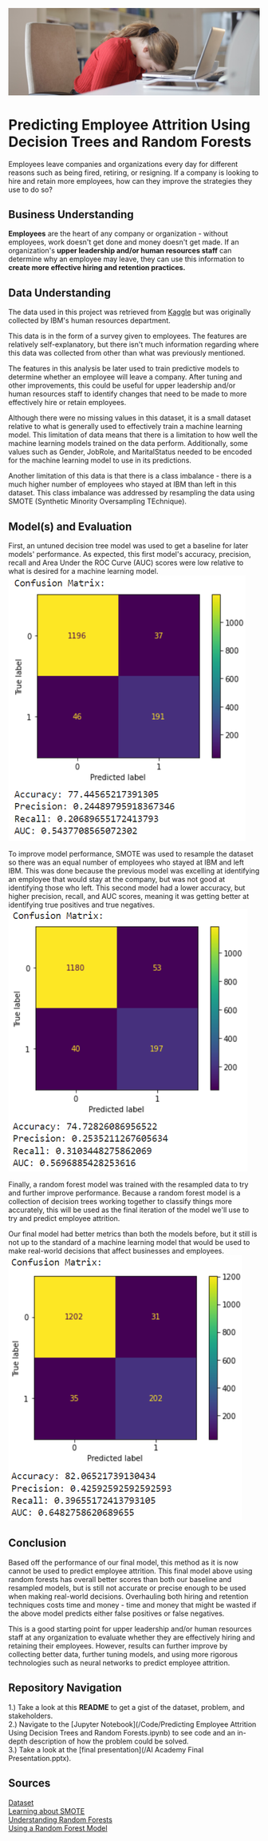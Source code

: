 ![Header](./Photos/employee_burnout_cropped.png)

# Predicting Employee Attrition Using Decision Trees and Random Forests
Employees leave companies and organizations every day for different reasons such as being fired, retiring, or resigning. If a company is looking to hire and retain more employees, how can they improve the strategies they use to do so?

## Business Understanding
**Employees** are the heart of any company or organization - without employees, work doesn't get done and money doesn't get made. If an organization's **upper leadership and/or human resources staff** can determine why an employee may leave, they can use this information to **create more effective hiring and retention practices.** 

## Data Understanding
The data used in this project was retrieved from [Kaggle](https://www.kaggle.com/datasets/pavansubhasht/ibm-hr-analytics-attrition-dataset) but was originally collected by IBM's human resources department.

This data is in the form of a survey given to employees. The features are relatively self-explanatory, but there isn't much information regarding where this data was collected from other than what was previously mentioned.

The features in this analysis be later used to train predictive models to determine whether an employee will leave a company. After tuning and other improvements, this could be useful for upper leadership and/or human resources staff to identify changes that need to be made to more effectively hire or retain employees.

Although there were no missing values in this dataset, it is a small dataset relative to what is generally used to effectively train a machine learning model. This limitation of data means that there is a limitation to how well the machine learning models trained on the data perform. Additionally, some values such as Gender, JobRole, and MaritalStatus needed to be encoded for the machine learning model to use in its predictions.

Another limitation of this data is that there is a class imbalance - there is a much higher number of employees who stayed at IBM than left in this dataset. This class imbalance was addressed by resampling the data using SMOTE (Synthetic Minority Oversampling TEchnique).

## Model(s) and Evaluation
First, an untuned decision tree model was used to get a baseline for later models' performance. As expected, this first model's accuracy, precision, recall and Area Under the ROC Curve (AUC) scores were low relative to what is desired for a machine learning model. <br/>
![Baseline Model](./Photos/baseline_model.png)

To improve model performance, SMOTE was used to resample the dataset so there was an equal number of employees who stayed at IBM and left IBM. This was done because the previous model was excelling at identifying an employee that would stay at the company, but was not good at identifying those who left. This second model had a lower accuracy, but higher precision, recall, and AUC scores, meaning it was getting better at identifying true positives and true negatives. <br/>
![Resampled Model](./Photos/resampled_model.png)

Finally, a random forest model was trained with the resampled data to try and further improve performance. Because a random forest model is a collection of decision trees working together to classify things more accurately, this will be used as the final iteration of the model we'll use to try and predict employee attrition.

Our final model had better metrics than both the models before, but it still is not up to the standard of a machine learning model that would be used to make real-world decisions that affect businesses and employees. <br/>
![Random Forest Model](./Photos/random_forest_model.png)

## Conclusion
Based off the performance of our final model, this method as it is now cannot be used to predict employee attrition. This final model above using random forests has overall better scores than both our baseline and resampled models, but is still not accurate or precise enough to be used when making real-world decisions. Overhauling both hiring and retention techniques costs time and money - time and money that might be wasted if the above model predicts either false positives or false negatives.

This is a good starting point for upper leadership and/or human resources staff at any organization to evaluate whether they are effectively hiring and retaining their employees. However, results can further improve by collecting better data, further tuning models, and using more rigorous technologies such as neural networks to predict employee attrition. 

## Repository Navigation
1.) Take a look at this **README** to get a gist of the dataset, problem, and stakeholders. <br/>
2.) Navigate to the [Jupyter Notebook](/Code/Predicting Employee Attrition Using Decision Trees and Random Forests.ipynb) to see code and an in-depth description of how the problem could be solved. <br/>
3.) Take a look at the [final presentation](/AI Academy Final Presentation.pptx). <br/>

## Sources
[Dataset](https://www.kaggle.com/datasets/pavansubhasht/ibm-hr-analytics-attrition-dataset) <br/>
[Learning about SMOTE](https://machinelearningmastery.com/smote-oversampling-for-imbalanced-classification/) <br/>
[Understanding Random Forests](https://towardsdatascience.com/understanding-random-forest-58381e0602d2) <br/>
[Using a Random Forest Model](https://towardsdatascience.com/random-forest-in-python-24d0893d51c0)
